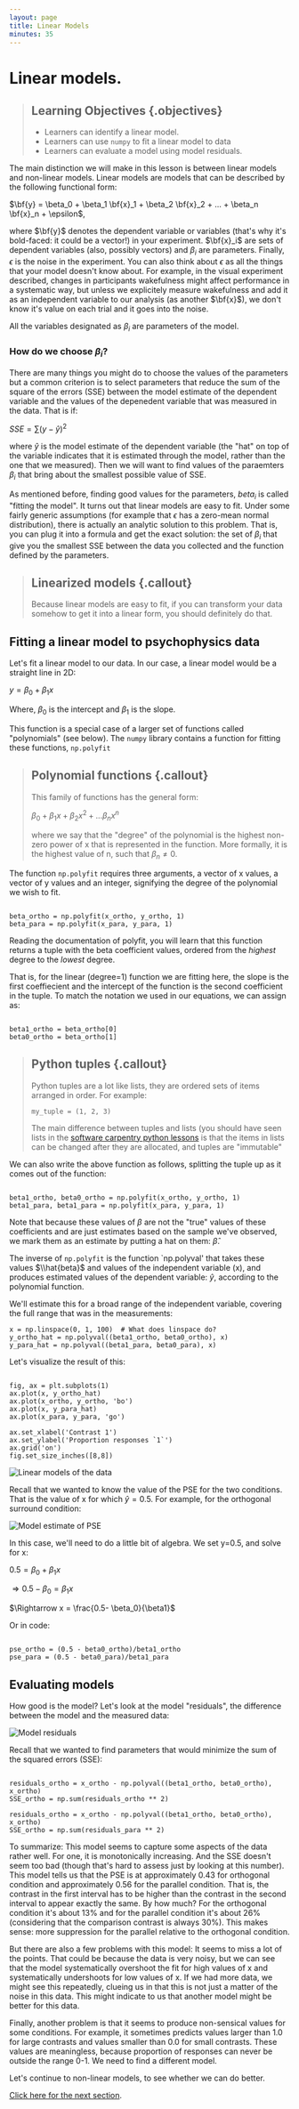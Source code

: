```yaml
---
layout: page
title: Linear Models
minutes: 35
---
```


# Linear models.

> ## Learning Objectives {.objectives}
>
> * Learners can identify a linear model.
> * Learners can use `numpy` to fit a linear model to data
> * Learners can evaluate a model using model residuals.

The main distinction we will make in this lesson is between linear models and
non-linear models. Linear models are models that can be described by the
following functional form:

$\bf{y} = \beta_0 + \beta_1 \bf{x}_1 + \beta_2 \bf{x}_2 + ... + \beta_n \bf{x}_n + \epsilon$,

where $\bf{y}$ denotes the dependent variable or variables (that's why it's
bold-faced: it could be a vector!) in your experiment. $\bf{x}_i$ are sets of
dependent variables (also, possibly vectors) and $\beta_i$ are parameters.
Finally, $\epsilon$ is the noise in the experiment. You can also think about
$\epsilon$ as all the things that your model doesn't know about. For example, in
the visual experiment described, changes in participants wakefulness might
affect performance in a systematic way, but unless we explicitely measure
wakefulness and add it as an independent variable to our analysis (as another
$\bf{x}$), we don't know it's value on each trial and it goes into the noise.

All the variables designated as $\beta_i$ are parameters of the model.

### How do we choose $\beta_i$?

There are many things you might do to choose the values of the parameters but a
common criterion is to select parameters that reduce the sum of the square
of the errors (SSE) between the model estimate of the dependent variable and the values of the depenedent variable that was measured in the data. That is if:

$SSE = \sum{(y - \hat{y})^2}$

where $\hat{y}$ is the model estimate of the dependent variable (the "hat" on
top of the variable indicates that it is estimated through the model, rather
than the one that we measured). Then we will want to find values of the
paraemters $\beta_i$ that bring about the smallest possible value of SSE.

As mentioned before, finding good values for the parameters, $beta_i$ is called
"fitting the model". It turns out that linear models are easy to fit. Under some
fairly generic assumptions (for example that $\epsilon$ has a zero-mean normal
distribution), there is actually an analytic solution to this problem. That is,
you can plug it into a formula and get the exact solution: the set of $\beta_i$
that give you the smallest SSE between the data you collected and the function
defined by the parameters.

> ## Linearized models {.callout}
>
>  Because linear models are easy to fit, if you can transform your data somehow
>  to get it into a linear form, you should definitely do that.

## Fitting a linear model to psychophysics data

Let's fit a linear model to our data. In our case, a linear model would
be a straight line in 2D:

$y = \beta_0 + \beta_1 x$

Where, $\beta_0$ is the intercept and $\beta_1$ is the slope.

This function is a special case of a larger set of functions called
"polynomials" (see below). The `numpy` library contains a function for fitting
these functions, `np.polyfit`

> ## Polynomial functions {.callout}
> This family of functions has the general form:
>
> $\beta_0 + \beta_1 x + \beta_2 x^2 + ... \beta_n x^n$
>
> where we say that the "degree" of the polynomial is the highest non-zero power
> of x that is represented in the function. More formally, it is the highest
> value of n, such that $\beta_n \neq 0$.

The function `np.polyfit` requires three arguments, a vector of x values, a
vector of y values and an integer, signifying the degree of the polynomial we
wish to fit.

~~~ {.python}

beta_ortho = np.polyfit(x_ortho, y_ortho, 1)
beta_para = np.polyfit(x_para, y_para, 1)

~~~

Reading the documentation of polyfit, you will learn that this function returns
a tuple with the beta coefficient values, ordered from the *highest* degree to
the *lowest* degree.

That is, for the linear (degree=1) function we are fitting here, the slope is
the first coeffiecient and the intercept of the function is the second
coefficient in the tuple. To match the notation we used in our equations, we
can assign as:

~~~ {.python}

beta1_ortho = beta_ortho[0]
beta0_ortho = beta_ortho[1]

~~~

> ## Python tuples {.callout}
>
> Python tuples are a lot like lists, they are ordered sets of items arranged
> in order. For example:
>
> `my_tuple = (1, 2, 3)`
>
> The main difference between tuples and lists (you should have seen lists in the [software carpentry python lessons](http://swcarpentry.github.io/python-novice-inflammation/03-lists.html)
> is that the items in lists can be changed after they are allocated, and
> tuples are "immutable"

We can also write the above function as follows, splitting the tuple up as it
comes out of the function:

~~~ {.python}

beta1_ortho, beta0_ortho = np.polyfit(x_ortho, y_ortho, 1)
beta1_para, beta1_para = np.polyfit(x_para, y_para, 1)

~~~

Note that because these values of $\beta$ are not the "true" values of these
coefficients and are just estimates based on the sample we've observed, we
mark them as an estimate by putting a hat on them: $\hat{\beta}$.

The inverse of `np.polyfit` is the function `np.polyval' that takes these values
$\\hat{beta}$ and values of the independent variable (x), and produces estimated
values of the dependent variable: $\hat{y}$, according to the polynomial
function.

We'll estimate this for a broad range of the independent variable, covering the
full range that was in the measurements:

~~~ {.python}
x = np.linspace(0, 1, 100)  # What does linspace do?
y_ortho_hat = np.polyval((beta1_ortho, beta0_ortho), x)
y_para_hat = np.polyval((beta1_para, beta0_para), x)

~~~

Let's visualize the result of this:

~~~ {.python}

fig, ax = plt.subplots(1)
ax.plot(x, y_ortho_hat)
ax.plot(x_ortho, y_ortho, 'bo')
ax.plot(x, y_para_hat)
ax.plot(x_para, y_para, 'go')

ax.set_xlabel('Contrast 1')
ax.set_ylabel('Proportion responses `1`')
ax.grid('on')
fig.set_size_inches([8,8])

~~~

![Linear models of the data](img/figure3.png)

Recall that we wanted to know the value of the PSE for the two conditions. That
is the value of x for which $\hat{y} = 0.5$. For example, for the orthogonal
surround condition:

![Model estimate of PSE](img/figure4.png)

In this case, we'll need to do a little bit of algebra. We set y=0.5, and solve
for x:

$0.5 = \beta_0 + \beta_1 x$

$\Rightarrow 0.5 - \beta_0 = \beta_1 x$

$\Rightarrow x = \frac{0.5- \beta_0}{\beta1}$

Or in code:

~~~ {.python}

pse_ortho = (0.5 - beta0_ortho)/beta1_ortho
pse_para = (0.5 - beta0_para)/beta1_para

~~~

## Evaluating models

How good is the model? Let's look at the model "residuals", the difference
between the model and the measured data:

![Model residuals](img/figure5.png)

Recall that we wanted to find parameters that would minimize the sum of the
squared errors (SSE):

~~~ {.python}

residuals_ortho = x_ortho - np.polyval((beta1_ortho, beta0_ortho), x_ortho)
SSE_ortho = np.sum(residuals_ortho ** 2)

residuals_ortho = x_ortho - np.polyval((beta1_ortho, beta0_ortho), x_ortho)
SSE_ortho = np.sum(residuals_para ** 2)

~~~

To summarize: This model seems to capture some aspects of the data rather well.
For one, it is monotonically increasing. And the SSE doesn't seem too bad
(though that's hard to assess just by looking at this number). This model tells
us that the PSE is at approximately 0.43 for orthogonal condition and
approximately 0.56 for the parallel condition. That is, the contrast in the
first interval has to be higher than the contrast in the second interval to
appear exactly the same. By how much? For the orthogonal condition it's about
13% and for the parallel condition it's about 26% (considering that the
comparison contrast is always 30%). This makes sense: more suppression for the
parallel relative to the orthogonal condition.

But there are also a few problems with this model: It seems to miss a lot of the
points. That could be because the data is very noisy, but we can see that the
model systematically overshoot the fit for high values of x and systematically
undershoots for low values of x. If we had more data, we might see this
repeatedly, clueing us in that this is not just a matter of the noise in this
data. This might indicate to us that another model might be better for this
data.

Finally, another problem is that it seems to produce non-sensical values for
some conditions. For example, it sometimes predicts values larger than 1.0 for
large contrasts and values smaller than 0.0 for small contrasts. These values
are meaningless, because proportion of responses can never be outside the range
0-1. We need to find a different model.   

Let's continue to non-linear models, to see whether we can do better.

[Click here for the next section](03-nonlinear-models.html).
